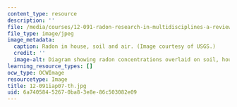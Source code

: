 ```yaml
---
content_type: resource
description: ''
file: /media/courses/12-091-radon-research-in-multidisciplines-a-review-january-iap-2007/6a74058452670ba83e8e86c503082e09_12-091iap07-th.jpg
file_type: image/jpeg
image_metadata:
  caption: Radon in house, soil and air. (Image courtesy of USGS.)
  credit: ''
  image-alt: Diagram showing radon concentrations overlaid on soil, house, and sky.
learning_resource_types: []
ocw_type: OCWImage
resourcetype: Image
title: 12-091iap07-th.jpg
uid: 6a740584-5267-0ba8-3e8e-86c503082e09
---
```

